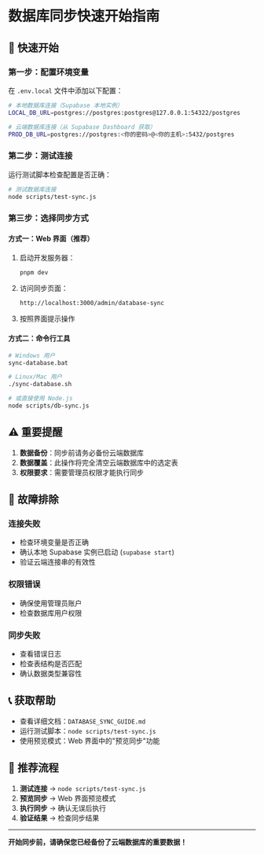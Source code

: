 # 数据库同步快速开始指南

## 🚀 快速开始

### 第一步：配置环境变量

在 `.env.local` 文件中添加以下配置：

```bash
# 本地数据库连接（Supabase 本地实例）
LOCAL_DB_URL=postgres://postgres:postgres@127.0.0.1:54322/postgres

# 云端数据库连接（从 Supabase Dashboard 获取）
PROD_DB_URL=postgres://postgres:<你的密码>@<你的主机>:5432/postgres
```

### 第二步：测试连接

运行测试脚本检查配置是否正确：

```bash
# 测试数据库连接
node scripts/test-sync.js
```

### 第三步：选择同步方式

#### 方式一：Web 界面（推荐）

1. 启动开发服务器：
   ```bash
   pnpm dev
   ```

2. 访问同步页面：
   ```
   http://localhost:3000/admin/database-sync
   ```

3. 按照界面提示操作

#### 方式二：命令行工具

```bash
# Windows 用户
sync-database.bat

# Linux/Mac 用户
./sync-database.sh

# 或直接使用 Node.js
node scripts/db-sync.js
```

## ⚠️ 重要提醒

1. **数据备份**：同步前请务必备份云端数据库
2. **数据覆盖**：此操作将完全清空云端数据库中的选定表
3. **权限要求**：需要管理员权限才能执行同步

## 🔧 故障排除

### 连接失败

- 检查环境变量是否正确
- 确认本地 Supabase 实例已启动 (`supabase start`)
- 验证云端连接串的有效性

### 权限错误

- 确保使用管理员账户
- 检查数据库用户权限

### 同步失败

- 查看错误日志
- 检查表结构是否匹配
- 确认数据类型兼容性

## 📞 获取帮助

- 查看详细文档：`DATABASE_SYNC_GUIDE.md`
- 运行测试脚本：`node scripts/test-sync.js`
- 使用预览模式：Web 界面中的"预览同步"功能

## 🎯 推荐流程

1. **测试连接** → `node scripts/test-sync.js`
2. **预览同步** → Web 界面预览模式
3. **执行同步** → 确认无误后执行
4. **验证结果** → 检查同步结果

---

**开始同步前，请确保您已经备份了云端数据库的重要数据！**
